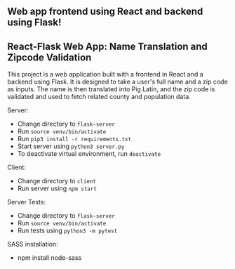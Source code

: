 ## Web app frontend using React and backend using Flask!

## React-Flask Web App: Name Translation and Zipcode Validation
This project is a web application built with a frontend in React and a backend using Flask. It is designed to take a user's full name and a zip code as inputs. The name is then translated into Pig Latin, and the zip code is validated and used to fetch related county and population data.

Server:

- Change directory to `flask-server`
- Run `source venv/bin/activate`
- Run `pip3 install -r requirements.txt`
- Start server using `python3 server.py`
- To deactivate virtual environment, run `deactivate`

Client:

- Change directory to `client`
- Run server using `npm start`

Server Tests:

- Change directory to `flask-server`
- Run `source venv/bin/activate`
- Run tests using `python3 -m pytest`

SASS installation:

- npm install node-sass

